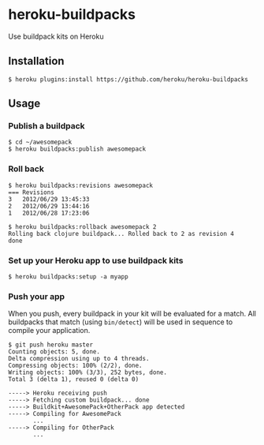 # heroku-buildpacks

Use buildpack kits on Heroku

## Installation

    $ heroku plugins:install https://github.com/heroku/heroku-buildpacks
    
## Usage

### Publish a buildpack

	$ cd ~/awesomepack
	$ heroku buildpacks:publish awesomepack

### Roll back

    $ heroku buildpacks:revisions awesomepack
    === Revisions
    3   2012/06/29 13:45:33
    2   2012/06/29 13:44:16
    1   2012/06/28 17:23:06

    $ heroku buildpacks:rollback awesomepack 2
    Rolling back clojure buildpack... Rolled back to 2 as revision 4
    done

### Set up your Heroku app to use buildpack kits

	$ heroku buildpacks:setup -a myapp

### Push your app

When you push, every buildpack in your kit will be evaluated for a match. All buildpacks that match (using `bin/detect`) will be used in sequence to compile your application.

	$ git push heroku master
	Counting objects: 5, done.
	Delta compression using up to 4 threads.
	Compressing objects: 100% (2/2), done.
	Writing objects: 100% (3/3), 252 bytes, done.
	Total 3 (delta 1), reused 0 (delta 0)
	
	-----> Heroku receiving push
	-----> Fetching custom buildpack... done
	-----> Buildkit+AwesomePack+OtherPack app detected
	-----> Compiling for AwesomePack
	       ...
	-----> Compiling for OtherPack
	       ...
